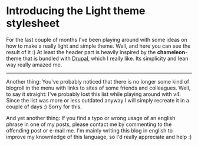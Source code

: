 # Introducing the Light theme stylesheet

For the last couple of months I've been playing around with some ideas on how to make a really light and simple theme. Well, and here you can see the result of it :) At least the header part is heavily inspired by the <strong>chameleon</strong>-theme that is bundled with <a href="http://drupal.org">Drupal</a>, which I really like. Its simplicity and lean way really amazed me.

-------------------------------



Another thing: You've probably noticed that there is no longer some kind of blogroll in the menu with links to sites of some friends and colleagues. Well, to say it straight: I've probably lost this list while playing around with v4. Since the list was more or less outdated anyway I will simply recreate it in a couple of days :) Sorry for this.



And yet another thing: If you find a typo or wrong usage of an english phrase in one of my posts, please contact me by commenting to the offending post or e-mail me. I'm mainly writing this blog in english to improve my knownledge of this language, so I'd really appreciate and help :)